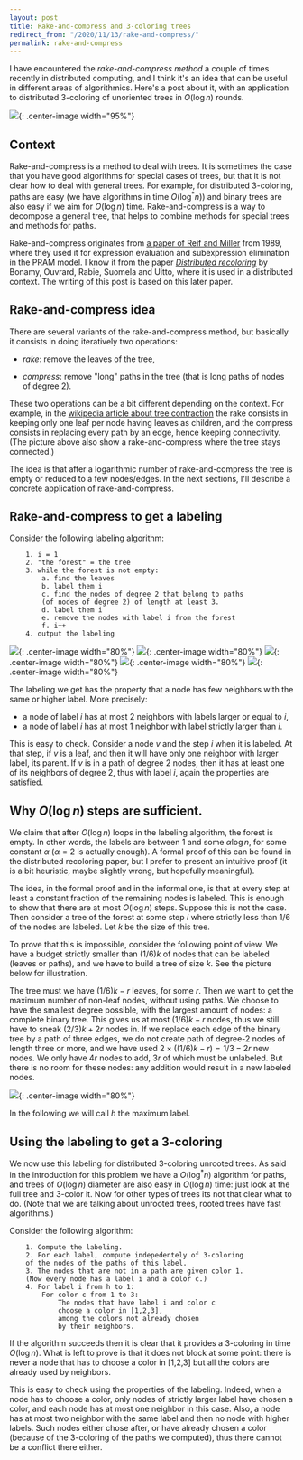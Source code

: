 ```yaml
---
layout: post
title: Rake-and-compress and 3-coloring trees
redirect_from: "/2020/11/13/rake-and-compress/"
permalink: rake-and-compress
---
```


I have encountered the *rake-and-compress method* a couple of times recently
in distributed computing, and I think it's an idea that can be useful in 
different areas of algorithmics. Here's a post about it, with an application to
distributed 3-coloring of unoriented trees in $O(\log n)$ rounds. 

![](../assets/bonsai.png){: .center-image width="95%"}

## Context

Rake-and-compress is a method to deal with trees. 
It is sometimes the case that you have good algorithms for special cases of 
trees, but that it is not clear how to deal with general trees. 
For example, for distributed 3-coloring, paths are easy (we have algorithms in 
time $O(\log^*n)$) and binary trees are also easy if we aim for $O(\log n)$ time. 
Rake-and-compress is a way to decompose a general tree, that helps to combine 
methods for special trees and methods for paths. 

Rake-and-compress originates from 
[a paper of Reif and Miller](http://citeseerx.ist.psu.edu/viewdoc/summary?doi=10.1.1.113.5254) 
from 1989, where they used it for expression evaluation and subexpression 
elimination in the PRAM model. 
I know it from the paper 
*[Distributed recoloring](https://arxiv.org/pdf/1802.06742.pdf)* by Bonamy, 
Ouvrard, Rabie, Suomela and Uitto, where it is used in a distributed context. 
The writing of this post is based on this later paper.

## Rake-and-compress idea 

There are several variants of the rake-and-compress method, but basically it 
consists in doing iteratively two operations: 

* *rake*: remove the leaves of the tree,

* *compress*: remove "long" paths in the tree (that is long paths 
of nodes of degree 2).

These two operations can be a bit different depending on the context. For 
example, in the 
[wikipedia article about tree contraction](https://en.wikipedia.org/wiki/Tree_contraction)
the rake consists in keeping only one leaf per node having leaves as children, 
and the compress consists in replacing every path by an edge, hence keeping 
connectivity. (The picture above also show a rake-and-compress where the tree 
stays connected.)

The idea is that after a logarithmic number of rake-and-compress the tree is 
empty or reduced to a few nodes/edges. 
In the next sections, I'll describe a concrete application of rake-and-compress. 

## Rake-and-compress to get a labeling  

Consider the following labeling algorithm: 
		
		1. i = 1
		2. "the forest" = the tree
		3. while the forest is not empty:
			a. find the leaves
			b. label them i
			c. find the nodes of degree 2 that belong to paths 
			(of nodes of degree 2) of length at least 3.
			d. label them i
			e. remove the nodes with label i from the forest
			f. i++
		4. output the labeling
		
![](../assets/rake-and-compress-1.png){: .center-image width="80%"}
![](../assets/rake-and-compress-2.png){: .center-image width="80%"}
![](../assets/rake-and-compress-3.png){: .center-image width="80%"}
![](../assets/rake-and-compress-4.png){: .center-image width="80%"}
![](../assets/rake-and-compress-5.png){: .center-image width="80%"}
		
The labeling we get has the property that a node has few neighbors with the 
same or higher label. More precisely:

* a node of label $i$ has at most 2 neighbors with labels larger or equal to $i$,
* a node of label $i$ has at most 1 neighbor with label strictly larger than $i$.

This is easy to check. Consider a node $v$ and the step $i$ when it is labeled. 
At that step, if $v$ is a leaf, and then it will have only one neighbor with
larger label, its parent. 
If $v$ is in a path of degree 2 nodes, then it has at least one of its neighbors
of degree 2, thus with label $i$, again the properties are satisfied. 

## Why $O(\log n)$ steps are sufficient.

We claim that after $O(\log n)$ loops in the labeling algorithm, the forest is 
empty. In other words, the labels are between 1 and some $\alpha \log n$, for 
some constant $\alpha$ ($\alpha=2$ is actually enough). A formal proof of this 
can be found in the distributed recoloring paper, but I prefer to present an 
intuitive proof (it is a bit heuristic, maybe slightly wrong, but hopefully 
meaningful). 

The idea, in the formal proof and in the informal one, is that at every step 
at least a constant fraction of the remaining nodes is labeled. 
This is enough to show that there 
are at most $O(\log n)$ steps. Suppose this is not the case. 
Then consider a tree of the forest at some step $i$ where strictly less than 
1/6 of the nodes are labeled. Let $k$ be the size of this tree.

To prove that this is impossible, consider the following point of view. 
We have a budget strictly smaller than 
$(1/6)k$ of nodes that can be labeled (leaves or paths), and we have to build a 
tree of size $k$. See the picture below for illustration.

The tree must we have $(1/6)k-r$ leaves, for some $r$. Then we want to get the 
maximum number of non-leaf nodes, without using paths. We choose to have 
the smallest degree possible, with the largest amount of nodes: a complete 
binary tree. This gives us at most $(1/6)k-r$ nodes, thus we still have to sneak 
$(2/3)k+2r$ nodes in. 
If we replace each edge of the binary tree by a path of three edges, 
we do not create path of degree-2 nodes of length three or more, and we have 
used $2\times((1/6)k-r)=1/3-2r$ new nodes. We only have $4r$ nodes to add, $3r$
of which must be unlabeled. But there is no room for these nodes: any addition 
would result in a new labeled nodes.

![](../assets/rake-log.png){: .center-image width="80%"}

In the following we will call $h$ the maximum label. 
 
## Using the labeling to get a 3-coloring  

We now use this labeling for distributed 3-coloring unrooted trees. As said in 
the introduction for this problem we have a $O(\log^*n)$ algorithm for paths, 
and trees of $O(\log n)$ diameter are also easy in $O(\log n)$ time: just look
at the full tree and 3-color it. Now for other types of trees its not that clear
what to do. (Note that we are talking about unrooted trees, rooted trees have 
fast algorithms.)

Consider the following algorithm:

		1. Compute the labeling.
		2. For each label, compute indepedentely of 3-coloring 
		of the nodes of the paths of this label.
		3. The nodes that are not in a path are given color 1. 
		(Now every node has a label i and a color c.)
		4. For label i from h to 1:
			For color c from 1 to 3:
				The nodes that have label i and color c 
				choose a color in [1,2,3],
				among the colors not already chosen 
				by their neighbors. 
				
If the algorithm succeeds then it is clear that it provides a 3-coloring in time 
$O(\log n)$. What is left to prove is that it does not block at some point: there
is never a node that has to choose a color in [1,2,3] but all the colors are 
already used by neighbors.

This is easy to check using the properties of the labeling. Indeed, when a node 
has to choose a color, only nodes of strictly larger label have chosen a color, 
and each node has at most one neighbor in this case. 
Also, a node has at most two neighbor with the same label and then no node with
higher labels. Such nodes either chose after, or have 
already chosen a color (because of the 3-coloring of the paths we computed), thus
there cannot be a conflict there either.

 
